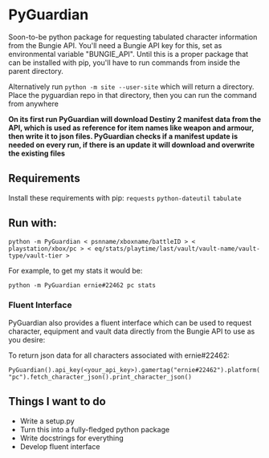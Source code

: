 # PyGuardian

Soon-to-be python package for requesting tabulated character information from the Bungie API. You'll need a Bungie API key for this, set as environmental variable "BUNGIE_API". Until this is a proper package that can be installed with pip, you'll have to run  commands from inside the parent directory.

Alternatively run ```python -m site --user-site``` which will return a directory. Place the pyguardian repo in that directory, then you can run the command from anywhere

**On its first run PyGuardian will download Destiny 2 manifest data from the API, which is used as reference for item names like weapon and armour, then write it to json files.
PyGuardian checks if a manifest update is needed on every run, if there is an update it will download and overwrite the existing files** 
## Requirements

Install these requirements with pip:
`requests`
`python-dateutil`
`tabulate`

## Run with:

```python -m PyGuardian < psnname/xboxname/battleID > < playstation/xbox/pc > < eq/stats/playtime/last/vault/vault-name/vault-type/vault-tier > ```

For example, to get my stats it would be:

```python -m PyGuardian ernie#22462 pc stats ```

### Fluent Interface

PyGuardian also provides a fluent interface which can be used to request character, equipment and vault data directly from the Bungie API to use as you desire:

To return json data for all characters associated with ernie#22462:

```PyGuardian().api_key(<your_api_key>).gamertag("ernie#22462").platform("pc").fetch_character_json().print_character_json()```


## Things I want to do

* Write a setup.py
* Turn this into a fully-fledged python package
* Write docstrings for everything
* Develop fluent interface
